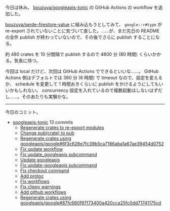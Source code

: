 今日は休み。 [bouzuya/googleapis-tonic] の GitHub Actions の workflow を追加した。

[bouzuya/serde-firestore-value] に組み込もうとしてみて、 `google::r#type` が re-export されていないことに気づいて直した。……が、まだ先日の README の全件 publish が終わっていないので、その後でさらに publish することになる。

約 480 crates を 10 分間隔で publish するので 4800 分 (80 時間) くらいかかる。気長に待つ。

今回は local だけど、次回は GitHub Actions でできるといいな……。 GitHub Actions 側はデフォルトでは 360 分 (6 時間) で timeout なので、設定を変えるか、 schedule を変更して 1 時間おきくらいに publish をかけるようにしてもいいかもしれない。 concurrency 設定を入れているので複数起動はしないはずだし……。そのあたりも実験かな。

---

今日のコミット。

- [googleapis-tonic](https://github.com/bouzuya/googleapis-tonic) 13 commits
  - [Regenerate crates to re-export modules](https://github.com/bouzuya/googleapis-tonic/commit/e368c00d6b8182ccce87b103447a73d1eeeeb6ac)
  - [Change pub(crate) to pub](https://github.com/bouzuya/googleapis-tonic/commit/f0a718cca712690a2e18649d29fda59a18770cf4)
  - [Regenerate crates using googleapis/google#6f3c628e7fc39b5ca7186aba1a67ae39454d0752](https://github.com/bouzuya/googleapis-tonic/commit/db53e97d5fbc469408b0a56e982a8dcf3c4bc3b6)
  - [Fix update workflow](https://github.com/bouzuya/googleapis-tonic/commit/c799c2be25c11195a5740f5e19bb51f0e35abe3d)
  - [Fix update_googleapis subcommand](https://github.com/bouzuya/googleapis-tonic/commit/973d37c5ae6c23a3cc0dfb8a8ba33cbbdc7a5058)
  - [Update googleapis](https://github.com/bouzuya/googleapis-tonic/commit/e6965d54889dbac0df513e987d78657b3e258821)
  - [Fix update-googleapis subcommand](https://github.com/bouzuya/googleapis-tonic/commit/5b3928d34f17907487eed239746343e7e01f6e96)
  - [Fix checkout command](https://github.com/bouzuya/googleapis-tonic/commit/27986974ae344aa22356e73acbabf04dfc9a7dd5)
  - [Add protoc](https://github.com/bouzuya/googleapis-tonic/commit/6564aeefd198ca481f5a1bf21729d7bd293b9596)
  - [Fix workflows](https://github.com/bouzuya/googleapis-tonic/commit/838b6bf99d5303cf82264454ac7b6baf80923faf)
  - [Fix clippy warnings](https://github.com/bouzuya/googleapis-tonic/commit/c80434cb9d30c55a16bf7dbe70f1cc51a3823e0e)
  - [Add github workflows](https://github.com/bouzuya/googleapis-tonic/commit/382586c73fa9b1c3a3351b14ee862865efa3d110)
  - [Regenerate crates using googleapis/google#87fc660f97f73400a420cca25fc0dd71741175cd](https://github.com/bouzuya/googleapis-tonic/commit/39920164e073339fc4b914f663ee87e471f21910)

[bouzuya/googleapis-tonic]: https://github.com/bouzuya/googleapis-tonic
[bouzuya/serde-firestore-value]: https://github.com/bouzuya/serde-firestore-value
